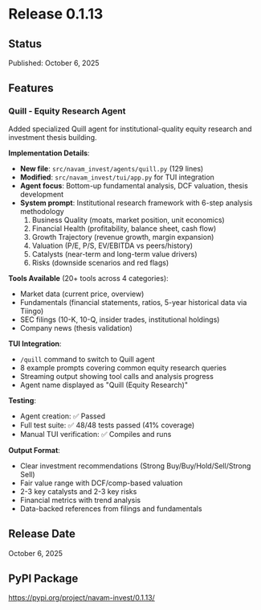 # Release 0.1.13

## Status
Published: October 6, 2025

## Features

### Quill - Equity Research Agent

Added specialized Quill agent for institutional-quality equity research and investment thesis building.

**Implementation Details**:
- **New file**: `src/navam_invest/agents/quill.py` (129 lines)
- **Modified**: `src/navam_invest/tui/app.py` for TUI integration
- **Agent focus**: Bottom-up fundamental analysis, DCF valuation, thesis development
- **System prompt**: Institutional research framework with 6-step analysis methodology
  1. Business Quality (moats, market position, unit economics)
  2. Financial Health (profitability, balance sheet, cash flow)
  3. Growth Trajectory (revenue growth, margin expansion)
  4. Valuation (P/E, P/S, EV/EBITDA vs peers/history)
  5. Catalysts (near-term and long-term value drivers)
  6. Risks (downside scenarios and red flags)

**Tools Available** (20+ tools across 4 categories):
- Market data (current price, overview)
- Fundamentals (financial statements, ratios, 5-year historical data via Tiingo)
- SEC filings (10-K, 10-Q, insider trades, institutional holdings)
- Company news (thesis validation)

**TUI Integration**:
- `/quill` command to switch to Quill agent
- 8 example prompts covering common equity research queries
- Streaming output showing tool calls and analysis progress
- Agent name displayed as "Quill (Equity Research)"

**Testing**:
- Agent creation: ✅ Passed
- Full test suite: ✅ 48/48 tests passed (41% coverage)
- Manual TUI verification: ✅ Compiles and runs

**Output Format**:
- Clear investment recommendations (Strong Buy/Buy/Hold/Sell/Strong Sell)
- Fair value range with DCF/comp-based valuation
- 2-3 key catalysts and 2-3 key risks
- Financial metrics with trend analysis
- Data-backed references from filings and fundamentals

## Release Date
October 6, 2025

## PyPI Package
https://pypi.org/project/navam-invest/0.1.13/
